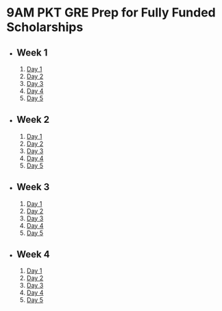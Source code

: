 # 9AM PKT GRE Prep for Fully Funded Scholarships

- ## Week 1

   1. [Day 1](https://www.facebook.com/iCodeguru/videos/1382026309428532)
   2. [Day 2](https://www.facebook.com/iCodeguru/videos/1117294466325888)
   3. [Day 3](https://www.facebook.com/iCodeguru/videos/2024752084666195)
   4. [Day 4](https://www.facebook.com/iCodeguru/videos/601320429287108)
   5. [Day 5](https://www.facebook.com/iCodeguru/videos/2054885818268767)

- ## Week 2

   1. [Day 1](https://www.facebook.com/iCodeguru/videos/629450156209348)
   2. [Day 2](https://www.facebook.com/iCodeguru/videos/1128937338778408)
   3. [Day 3]()
   4. [Day 4](https://www.facebook.com/iCodeguru/videos/589338620653500)
   5. [Day 5](https://www.facebook.com/iCodeguru/videos/829594769293536)

- ## Week 3

   1. [Day 1](https://www.facebook.com/iCodeguru/videos/558873333821403)
   2. [Day 2](https://www.facebook.com/iCodeguru/videos/919097020439533)
   3. [Day 3](https://www.facebook.com/iCodeguru/videos/610552515238885)
   4. [Day 4](https://www.facebook.com/iCodeguru/videos/953780543094570)
   5. [Day 5]()

- ## Week 4

   1. [Day 1](https://www.facebook.com/iCodeguru/videos/1186822102863419)
   2. [Day 2](https://www.facebook.com/iCodeguru/videos/632635785832212)
   3. [Day 3](https://www.facebook.com/iCodeguru/videos/553420424408486)
   4. [Day 4](https://www.facebook.com/iCodeguru/videos/553227587762760)
   5. [Day 5](https://www.facebook.com/iCodeguru/videos/1655201095389735)

<!-- - ## Week 4

   1. [Day 1]()
   2. [Day 2]()
   3. [Day 3]()
   4. [Day 4]()
   5. [Day 5]() -->

<!-- - ## Week 

   1. [Day 1]()
   2. [Day 2]()
   3. [Day 3]()
   4. [Day 4]()
   5. [Day 5]() -->